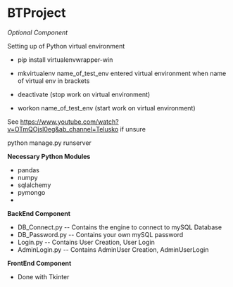 # BTProject

_Optional Component_ 

Setting up of Python virtual environment 
- pip install virtualenvwrapper-win 
- mkvirtualenv name_of_test_env
entered virtual environment when name of virtual env in brackets 

- deactivate (stop work on virtual environment) 
- workon name_of_test_env (start work on virtual environment) 

See https://www.youtube.com/watch?v=OTmQOjsl0eg&ab_channel=Telusko if unsure 
 
python manage.py runserver

__Necessary Python Modules__ 
- pandas 
- numpy
- sqlalchemy
- pymongo
- 

__BackEnd Component__ 
- DB_Connect.py -- Contains the engine to connect to mySQL Database 
- DB_Password.py -- Contains your own mySQL password 
- Login.py -- Contains User Creation, User Login
- AdminLogin.py -- Contains AdminUser Creation, AdminUserLogin 


__FrontEnd Component__ 
- Done with Tkinter 

